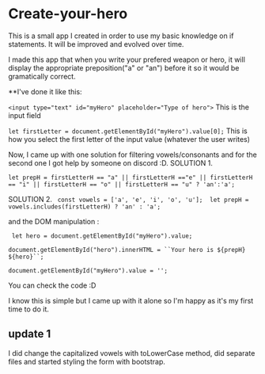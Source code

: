 ﻿# Create-your-hero
This is a small app I created in order to use my basic knowledge on if statements. It will be improved and evolved over time. 

I made this app that when you write your prefered weapon or hero, it will display the appropriate preposition("a" or "an") before it so it would be gramatically correct. 

**I've done it like this: 

`<input type="text" id="myHero" placeholder="Type of hero">` This is the input field

`let firstLetter = document.getElementById("myHero").value[0];` This is how you select the first letter of the input value (whatever the user writes)

Now, I came up with one solution for filtering vowels/consonants and for the second one I got help by someone on discord :D. 
 SOLUTION 1.
 
 `let prepH = firstLetterH == "a" || firstLetterH =="e" || firstLetterH == "i" || firstLetterH == "o" || firstLetterH == "u" ? 'an':'a';  `
 
 SOLUTION 2.
`  const vowels = ['a', 'e', 'i', 'o', 'u']; 
   let prepH = vowels.includes(firstLetterH) ? 'an' : 'a';
`

and the DOM manipulation : 

 ` let hero = document.getElementById("myHero").value;`
 
  `document.getElementById("hero").innerHTML = ``Your hero is ${prepH} ${hero}``;`
  
  `document.getElementById("myHero").value = '';`
  
  You can check the code :D 
  
  I know this is simple but I came up with it alone so I'm happy as it's my first time to do it.
  
  
  ## update 1
  
  I did change the capitalized vowels with toLowerCase method, did separate files and started styling the form with bootstrap.
